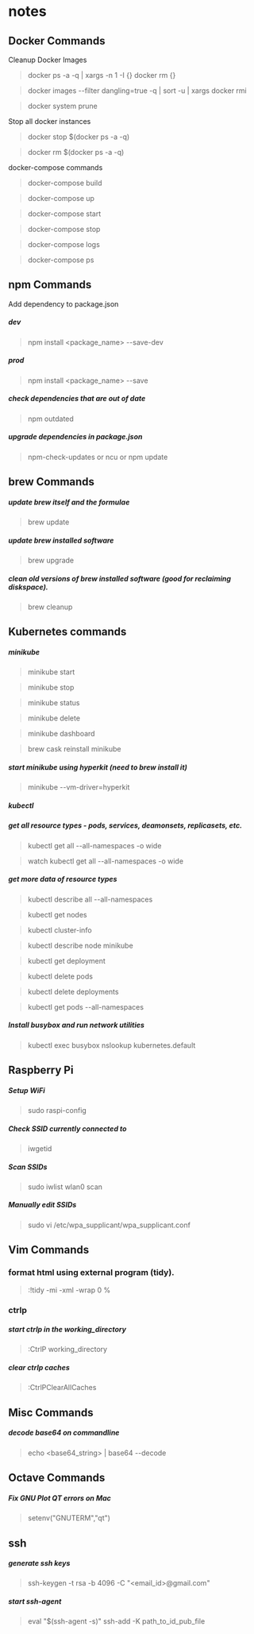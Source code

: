 # notes

## Docker Commands

Cleanup Docker Images 
> docker ps -a -q | xargs -n 1 -I {} docker rm {}

> docker images --filter dangling=true -q | sort -u | xargs docker rmi 

> docker system prune

Stop all docker instances
> docker stop $(docker ps -a -q)

> docker rm $(docker ps -a -q)

docker-compose commands
> docker-compose build

> docker-compose up

> docker-compose start

> docker-compose stop

> docker-compose logs

> docker-compose ps




## npm Commands
Add dependency to package.json
##### dev
> npm install <package_name> --save-dev

##### prod
> npm install <package_name> --save

##### check dependencies that are out of date
> npm outdated

##### upgrade dependencies in package.json
> npm-check-updates or ncu
or 
> npm update

## brew Commands
##### update brew itself and the formulae
> brew update

##### update brew installed software
> brew upgrade

##### clean old versions of brew installed software (good for reclaiming diskspace).
> brew cleanup


## Kubernetes commands
##### minikube
> minikube start

> minikube stop

> minikube status

> minikube delete

> minikube dashboard

> brew cask reinstall minikube

##### start minikube using hyperkit (need to brew install it)
> minikube --vm-driver=hyperkit



##### kubectl

##### get all resource types - pods, services, deamonsets, replicasets, etc.
> kubectl get all --all-namespaces -o wide

> watch kubectl get all --all-namespaces -o wide

##### get more data of resource types
> kubectl describe all --all-namespaces

> kubectl get nodes

> kubectl cluster-info

> kubectl describe node minikube

> kubectl get deployment

> kubectl delete pods <podname>

> kubectl delete deployments <deployment name>

> kubectl get pods --all-namespaces


##### Install busybox and run network utilities
> kubectl exec busybox nslookup kubernetes.default

## Raspberry Pi

##### Setup WiFi 
> sudo raspi-config

##### Check SSID currently connected to
> iwgetid

##### Scan SSIDs
> sudo iwlist wlan0 scan

##### Manually edit SSIDs
> sudo vi /etc/wpa_supplicant/wpa_supplicant.conf

## Vim Commands

### format html using external program (tidy).
> :!tidy -mi -xml -wrap 0 %

### ctrlp
##### start ctrlp in the working_directory
> :CtrlP working_directory

##### clear ctrlp caches
> :CtrlPClearAllCaches

## Misc Commands
##### decode base64 on commandline
> echo <base64_string> | base64 --decode

## Octave Commands
##### Fix GNU Plot QT errors on Mac
> setenv("GNUTERM","qt")

## ssh
##### generate ssh keys
> ssh-keygen -t rsa -b 4096 -C "<email_id>@gmail.com"

##### start ssh-agent
> eval "$(ssh-agent -s)"
> ssh-add -K path_to_id_pub_file




